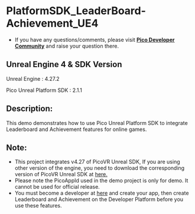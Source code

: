# PlatformSDK_LeaderBoard-Achievement_UE4
- If you have any questions/comments, please visit [**Pico Developer Community**](https://developer-global.pico-interactive.com/community) and raise your question there.

## Unreal Engine 4 & SDK Version
Unreal Engine : 4.27.2

Pico Unreal Platform SDK : 2.1.1


## Description:
This demo demonstrates how to use Pico Unreal Platform SDK to integrate Leaderboard and Achievement features for online games.

## Note:
- This project integrates v4.27 of PicoVR Unreal SDK, If you are using other version of the engine, you need to download the corresponding version of PicoVR Unreal SDK at [here.](https://developer.pico-interactive.com/sdk/index?id=5)
- Please note the PicoAppId used in the demo project is only for demo. It cannot be used for official release.
- You must become a developer at [here](https://developer-global.pico-interactive.com/) and create your app, then create Leaderboard and Achievement on the Developer Platform before you use these features.
